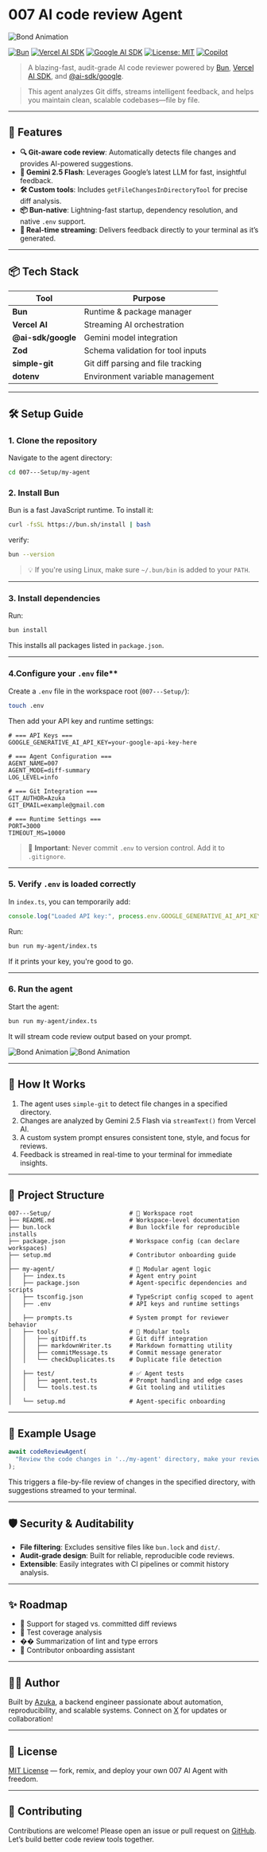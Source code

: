 

# 007 AI  code review Agent
![Bond Animation](https://i.imgur.com/Nr9yi3B.png)


[![Bun](https://img.shields.io/badge/Bun-v1.1.29-brightgreen?logo=bun&logoColor=white)](https://bun.sh)
[![Vercel AI SDK](https://img.shields.io/badge/Vercel_AI-SDK-black?logo=vercel&logoColor=white)](https://sdk.vercel.ai)
[![Google AI SDK](https://img.shields.io/badge/@ai--sdk/google-Gemini_2.5_Flash-orange?logo=google&logoColor=white)](https://www.npmjs.com/package/@ai-sdk/google)
[![License: MIT](https://img.shields.io/badge/License-MIT-yellow.svg)](https://opensource.org/licenses/MIT)
[![Copilot](https://img.shields.io/badge/Microsoft_Copilot-AI_Companion-blueviolet?logo=microsoft&logoColor=white)](https://www.microsoft.com/en-us/copilot)

> A blazing-fast, audit-grade AI code reviewer powered by [Bun](https://bun.sh), [Vercel AI SDK](https://sdk.vercel.ai), and [@ai-sdk/google](https://www.npmjs.com/package/@ai-sdk/google).  

> This agent analyzes Git diffs, streams intelligent feedback, and helps you maintain clean, scalable codebases—file by file.

---

## 🚀 Features

- **🔍 Git-aware code review**: Automatically detects file changes and provides AI-powered suggestions.
- **🧠 Gemini 2.5 Flash**: Leverages Google’s latest LLM for fast, insightful feedback.
- **🛠️ Custom tools**: Includes `getFileChangesInDirectoryTool` for precise diff analysis.
- **📦 Bun-native**: Lightning-fast startup, dependency resolution, and native `.env` support.
- **🧵 Real-time streaming**: Delivers feedback directly to your terminal as it’s generated.

---

## 📦 Tech Stack

| Tool                     | Purpose                                |
|--------------------------|----------------------------------------|
| **Bun**                  | Runtime & package manager              |
| **Vercel AI**            | Streaming AI orchestration             |
| **@ai-sdk/google**       | Gemini model integration               |
| **Zod**                  | Schema validation for tool inputs      |
| **simple-git**           | Git diff parsing and file tracking     |
| **dotenv**               | Environment variable management        |

---


## 🛠️ Setup Guide

### 1. **Clone the repository**  
Navigate to the agent directory:

```bash
cd 007---Setup/my-agent
```

### 2. Install Bun 
Bun is a fast JavaScript runtime. To install it:

```bash
curl -fsSL https://bun.sh/install | bash
```

 verify:

```bash
bun --version
```

> 💡 If you're using Linux, make sure `~/.bun/bin` is added to your `PATH`.

---


### 3. Install dependencies
Run:

```bash
bun install
```

This installs all packages listed in `package.json`.

---

### 4.Configure your `.env` file**  
Create a `.env` file in the workspace root (`007---Setup/`):

```bash
touch .env
```

Then add your API key and runtime settings:

```env
# === API Keys ===
GOOGLE_GENERATIVE_AI_API_KEY=your-google-api-key-here

# === Agent Configuration ===
AGENT_NAME=007
AGENT_MODE=diff-summary
LOG_LEVEL=info

# === Git Integration ===
GIT_AUTHOR=Azuka
GIT_EMAIL=example@gmail.com

# === Runtime Settings ===
PORT=3000
TIMEOUT_MS=10000
```
> 🔐 **Important**: Never commit `.env` to version control. Add it to `.gitignore`.

---

### 5. **Verify `.env` is loaded correctly**  
In `index.ts`, you can temporarily add:

```ts
console.log("Loaded API key:", process.env.GOOGLE_GENERATIVE_AI_API_KEY);
```

Run:

```bash
bun run my-agent/index.ts
```

If it prints your key, you're good to go.

---

### 6. Run the agent 
Start the agent:

```bash
bun run my-agent/index.ts    
```

It will stream code review output based on your prompt.


![Bond Animation](https://i.imgur.com/q0j2xFK.png)
![Bond Animation](https://i.imgur.com/W33RTnP.png)

---


## 🧠 How It Works

1. The agent uses `simple-git` to detect file changes in a specified directory.
2. Changes are analyzed by Gemini 2.5 Flash via `streamText()` from Vercel AI.
3. A custom system prompt ensures consistent tone, style, and focus for reviews.
4. Feedback is streamed in real-time to your terminal for immediate insights.

---

## 📁 Project Structure

```
007---Setup/                      # 🧠 Workspace root
├── README.md                     # Workspace-level documentation
├── bun.lock                      # Bun lockfile for reproducible installs
├── package.json                  # Workspace config (can declare workspaces)
├── setup.md                      # Contributor onboarding guide
│
├── my-agent/                     # 🧠 Modular agent logic
│   ├── index.ts                  # Agent entry point
│   ├── package.json              # Agent-specific dependencies and scripts
│   ├── tsconfig.json             # TypeScript config scoped to agent
│   ├── .env                      # API keys and runtime settings
│
│   ├── prompts.ts                # System prompt for reviewer behavior
│   ├── tools/                    # 🔧 Modular tools
│   │   ├── gitDiff.ts            # Git diff integration
│   │   ├── markdownWriter.ts     # Markdown formatting utility
│   │   ├── commitMessage.ts      # Commit message generator
│   │   └── checkDuplicates.ts    # Duplicate file detection
│
│   ├── test/                     # ✅ Agent tests
│   │   ├── agent.test.ts         # Prompt handling and edge cases
│   │   └── tools.test.ts         # Git tooling and utilities
│
│   └── setup.md                  # Agent-specific onboarding 

```

---

## 🧪 Example Usage

```ts
await codeReviewAgent(
  "Review the code changes in '../my-agent' directory, make your reviews and suggestions file by file"
);
```

This triggers a file-by-file review of changes in the specified directory, with suggestions streamed to your terminal.

---

## 🛡️ Security & Auditability

- **File filtering**: Excludes sensitive files like `bun.lock` and `dist/`.
- **Audit-grade design**: Built for reliable, reproducible code reviews.
- **Extensible**: Easily integrates with CI pipelines or commit history analysis.

---

## ✨ Roadmap

- 🔄 Support for staged vs. committed diff reviews
- 🧪 Test coverage analysis
- �� Summarization of lint and type errors
- 🧭 Contributor onboarding assistant

---

## 🧑‍💻 Author

Built by [Azuka](https://github.com/your-username), a backend engineer passionate about automation, reproducibility, and scalable systems. Connect on [X](https://x.com/your-username) for updates or collaboration!

---

## 📄 License

[MIT License](LICENSE) — fork, remix, and deploy your own 007 AI Agent with freedom.

---

## 🙌 Contributing

Contributions are welcome! Please open an issue or pull request on [GitHub](https://github.com/your-007-agent/workspace). Let’s build better code review tools together.

```

